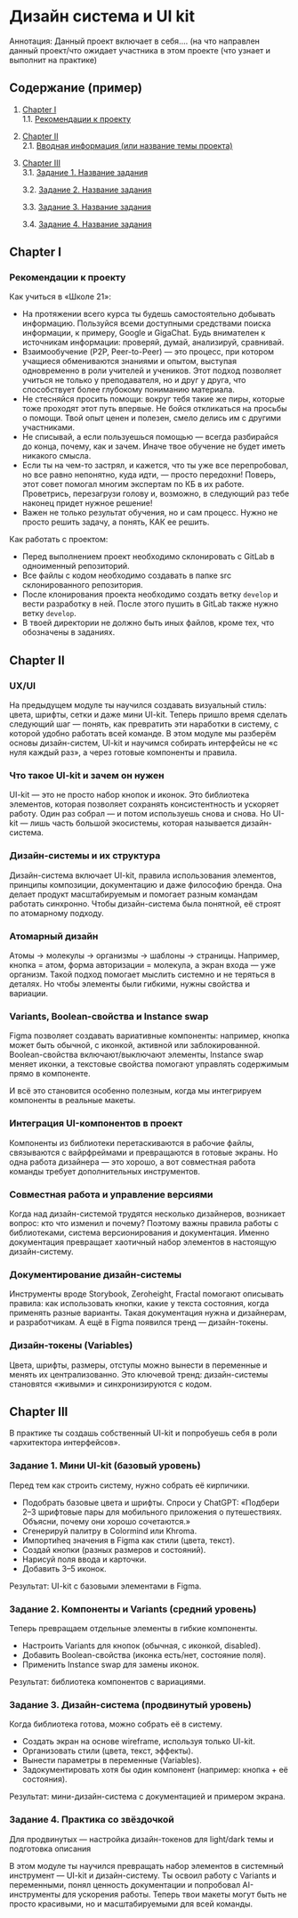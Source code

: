 # Дизайн система и UI kit
Аннотация: Данный проект включает в себя.... (на что направлен данный проект/что ожидает участника в этом проекте  (что узнает и выполнит на практике)

## Содержание (пример)
1. [Chapter I](#chapter-i) \
   1.1. [Рекомендации к проекту](#рекомендации-к-проекту)
2. [Chapter II](#chapter-ii) \
   2.1. [Вводная информация (или название темы проекта)](#информация)
3. [Chapter III](#chapter-iii) \
   3.1. [Задание 1. Название задания](#задание-1.-название)  
   
   3.2. [Задание 2. Название задания](#задание-2.-название)   
   
   3.3. [Задание 3. Название задания](#задание-3.-название)
   
   3.4. [Задание 4. Название задания](#задание-4.-название) 
   
   
## Chapter I
### Рекомендации к проекту
Как учиться в «Школе 21»:  
- На протяжении всего курса ты будешь самостоятельно добывать информацию. Пользуйся всеми доступными средствами поиска информации, к примеру, Google и GigaChat. Будь внимателен к источникам информации: проверяй, думай, анализируй, сравнивай. 
- Взаимообучение (P2P, Peer-to-Peer) — это процесс, при котором учащиеся обмениваются знаниями и опытом, выступая одновременно в роли учителей и учеников. Этот подход позволяет учиться не только у преподавателя, но и друг у друга, что способствует более глубокому пониманию материала.
- Не стесняйся просить помощи: вокруг тебя такие же пиры, которые тоже проходят этот путь впервые. Не бойся откликаться на просьбы о помощи. Твой опыт ценен и полезен, смело делись им с другими участниками. 
- Не списывай, а если пользуешься помощью — всегда разбирайся до конца, почему, как и зачем. Иначе твое обучение не будет иметь никакого смысла. 
- Если ты на чем-то застрял, и кажется, что ты уже все перепробовал, но все равно непонятно, куда идти, — просто передохни! Поверь, этот совет помогал многим экспертам по КБ в их работе. Проветрись, перезагрузи голову и, возможно, в следующий раз тебе наконец придет нужное решение!
- Важен не только результат обучения, но и сам процесс. Нужно не просто решить задачу, а понять, КАК ее решить.

Как работать с проектом: 
- Перед выполнением проект необходимо склонировать с GitLab в одноименный репозиторий.
- Все файлы с кодом необходимо создавать в папке src склонированного репозитория.
- После клонирования проекта необходимо создать ветку `develop` и вести разработку в ней. После этого пушить в GitLab также нужно ветку `develop`.
- В твоей директории не должно быть иных файлов, кроме тех, что обозначены в заданиях.

## Chapter II
### UX/UI 
На предыдущем модуле ты научился создавать визуальный стиль: цвета, шрифты, сетки и даже мини UI-kit. Теперь пришло время сделать следующий шаг — понять, как превратить эти наработки в систему, с которой удобно работать всей команде.
В этом модуле мы разберём основы дизайн-систем, UI-kit и научимся собирать интерфейсы не «с нуля каждый раз», а через готовые компоненты и правила.


### Что такое UI-kit и зачем он нужен
UI-kit — это не просто набор кнопок и иконок. Это библиотека элементов, которая позволяет сохранять консистентность и ускоряет работу. Один раз собрал — и потом используешь снова и снова.
Но UI-kit — лишь часть большой экосистемы, которая называется дизайн-система.

### Дизайн-системы и их структура
Дизайн-система включает UI-kit, правила использования элементов, принципы композиции, документацию и даже философию бренда. Она делает продукт масштабируемым и помогает разным командам работать синхронно.
Чтобы дизайн-система была понятной, её строят по атомарному подходу.

### Атомарный дизайн
Атомы → молекулы → организмы → шаблоны → страницы.
Например, кнопка = атом, форма авторизации = молекула, а экран входа — уже организм. Такой подход помогает мыслить системно и не теряться в деталях.
Но чтобы элементы были гибкими, нужны свойства и вариации.

### Variants, Boolean-свойства и Instance swap
Figma позволяет создавать вариативные компоненты: например, кнопка может быть обычной, с иконкой, активной или заблокированной. Boolean-свойства включают/выключают элементы, Instance swap меняет иконки, а текстовые свойства помогают управлять содержимым прямо в компоненте.

И всё это становится особенно полезным, когда мы интегрируем компоненты в реальные макеты.

### Интеграция UI-компонентов в проект
Компоненты из библиотеки перетаскиваются в рабочие файлы, связываются с вайрфреймами и превращаются в готовые экраны.
Но одна работа дизайнера — это хорошо, а вот совместная работа команды требует дополнительных инструментов.

### Совместная работа и управление версиями
Когда над дизайн-системой трудятся несколько дизайнеров, возникает вопрос: кто что изменил и почему? Поэтому важны правила работы с библиотеками, система версионирования и документация.
Именно документация превращает хаотичный набор элементов в настоящую дизайн-систему.

### Документирование дизайн-системы

Инструменты вроде Storybook, Zeroheight, Fractal помогают описывать правила: как использовать кнопки, какие у текста состояния, когда применять разные варианты. Такая документация нужна и дизайнерам, и разработчикам.
А ещё в Figma появился тренд — дизайн-токены.

### Дизайн-токены (Variables)
Цвета, шрифты, размеры, отступы можно вынести в переменные и менять их централизованно. Это ключевой тренд: дизайн-системы становятся «живыми» и синхронизируются с кодом.

## Chapter III
В практике ты создашь собственный UI-kit и попробуешь себя в роли «архитектора интерфейсов».

### Задание 1. Мини UI-kit (базовый уровень)
Перед тем как строить систему, нужно собрать её кирпичики.

- Подобрать базовые цвета и шрифты. Спроси у ChatGPT:
«Подбери 2–3 шрифтовые пары для мобильного приложения о путешествиях. Объясни, почему они хорошо сочетаются.»
- Сгенерируй палитру в Colormind или Khroma.
- Импортиheq значения в Figma как стили (цвета, текст).
- Создай кнопки (разных размеров и состояний).
- Нарисуй поля ввода и карточки.
- Добавить 3–5 иконок.

Результат: UI-kit с базовыми элементами в Figma.

### Задание 2. Компоненты и Variants (средний уровень)
Теперь превращаем отдельные элементы в гибкие компоненты.

- Настроить Variants для кнопок (обычная, с иконкой, disabled).
- Добавить Boolean-свойства (иконка есть/нет, состояние поля).
- Применить Instance swap для замены иконок.

Результат: библиотека компонентов с вариациями.

### Задание 3. Дизайн-система (продвинутый уровень)
Когда библиотека готова, можно собрать её в систему.

- Создать экран на основе wireframe, используя только UI-kit.
- Организовать стили (цвета, текст, эффекты).
- Вынести параметры в переменные (Variables).
- Задокументировать хотя бы один компонент (например: кнопка + её состояния).

Результат: мини-дизайн-система с документацией и примером экрана.

### Задание 4. Практика со звёздочкой
Для продвинутых — настройка дизайн-токенов для light/dark темы и подготовка описания


В этом модуле ты научился превращать набор элементов в системный инструмент — UI-kit и дизайн-систему. Ты освоил работу с Variants и переменными, понял ценность документации и попробовал AI-инструменты для ускорения работы. Теперь твои макеты могут быть не просто красивыми, но и масштабируемыми для всей команды.
